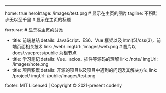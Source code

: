 ---

home: true
heroImage: /images/test.png # 显示在主页的图片
tagline: 不积跬步无以至千里 # 显示在主页的标题

features: # 显示在主页的分类

- title: 前端总结
  details: JavaScript、ES6、Vue 框架以及 html(5)/css(3)，前端页面相关技术
  link: /web/
  imgUrl: /images/web.png # 图片以 docs/.vuepress/public 为根节点
- title: 学习笔记
  details: Vue、axios、插件等源码的理解
  link: /note/
  imgUrl: /images/note.png
- title: 项目积累
  details: 开源的项目以及项目中遇到的问题及其解决方法
  link: /project/
  imgUrl: /public/images/test.png

footer: MIT Licensed | Copyright © 2021-present coderly
